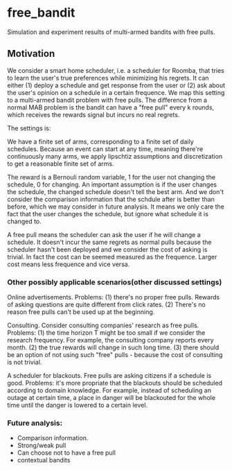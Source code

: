 # free_bandit
Simulation and experiment results of multi-armed bandits with free pulls.


## Motivation

We consider a smart home scheduler, i.e. a scheduler for Roomba, that tries to learn the user's true preferences while minimizing his regrets. It can either (1) deploy a schedule and get response from the user or (2) ask about the user's opinion on a schedule in a certain frequence. We map this setting to a multi-armed bandit problem with free pulls. The difference from a normal MAB problem is the bandit can have a "free pull" every k rounds, which receives the rewards signal but incurs no real regrets. 

The settings is: 

We have a finite set of arms, corresponding to a finite set of daily schedules. Because an event can start at any time, meaning there're continuously many arms, we apply lipschtiz assumptions and discretization to get a reasonable finite set of arms.

The reward is a Bernouli random variable, 1 for the user not changing the schedule, 0 for changing. An important assumption is if the user changes the schedule, the changed schedule doesn't tell the best arm. And we don't consider the comparison information that the schdule after is better than before, which we may consider in future analysis. It means we only care the fact that the user changes the schedule, but ignore what schedule it is changed to.

A free pull means the scheduler can ask the user if he will change a schedule. It doesn't incur the same regrets as normal pulls because the scheduler hasn't been deployed and we consider the cost of asking is trivial. In fact the cost can be seemed measured as the frequence. Larger cost means less frequence and vice versa. 


### Other possibly applicable scenarios(other discussed settings)
Online advertisements. Problems: (1) there's no proper free pulls. Rewards of asking questions are quite different from click rates. (2) There's no reason free pulls can't be used up at the beginning.

Consulting. Consider consulting companies' research as free pulls. Problems: (1) the time horizon T might be too small if we consider the research frequency. For example, the consulting company reports every month. (2) the true rewards will change in such long time. (3) there should be an option of not using such "free" pulls - because the cost of consulting is not trivial.

A scheduler for blackouts. Free pulls are asking citizens if a schedule is good. Problems: it's more propriate that the blackouts should be scheduled according to domain knowledge. For example, instead of scheduling an outage at certain time, a place in danger will be blackouted for the whole time until the danger is lowered to a certain level.


### Future analysis:

* Comparison information.
* Strong/weak pull
* Can choose not to have a free pull
* contextual bandits